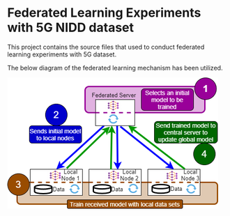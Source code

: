 # Federated Learning Experiments with 5G NIDD dataset

This project contains the source files that used to conduct federated learning experiments with 5G dataset. 

The below diagram of the federated learning mechanism has been utilized. 

![Alt text](fl-new.png "Proposed Architecture")
